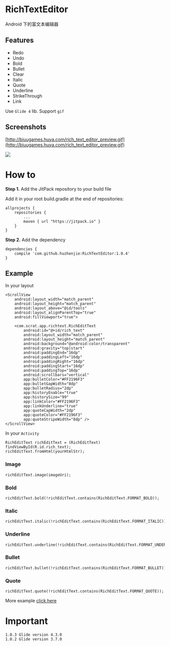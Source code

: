 # RichTextEditor

Android 下的富文本编辑器

## Features

* Redo
* Undo
* Bold
* Bullet
* Clear
* Italic
* Quote
* Underline
* StrikeThrough
* Link

Use `Glide 4` lib. Support `gif`

## Screenshots

[http://biuugames.huya.com/rich_text_editor_preview.gif](http://biuugames.huya.com/rich_text_editor_preview.gif)

![](https://raw.githubusercontent.com/huzhenjie/RichTextEditor/master/images/preview.gif)

# How to

**Step 1.** Add the JitPack repository to your build file

Add it in your root build.gradle at the end of repositories:

```
allprojects {
	repositories {
		...
		maven { url "https://jitpack.io" }
	}
}
```

**Step 2.** Add the dependency

```
dependencies {
    compile 'com.github.huzhenjie:RichTextEditor:1.0.4'
}
```

## Example

In your layout

```
<ScrollView
    android:layout_width="match_parent"
    android:layout_height="match_parent"
    android:layout_above="@id/tools"
    android:layout_alignParentTop="true"
    android:fillViewport="true">

    <com.scrat.app.richtext.RichEditText
        android:id="@+id/rich_text"
        android:layout_width="match_parent"
        android:layout_height="match_parent"
        android:background="@android:color/transparent"
        android:gravity="top|start"
        android:paddingEnd="16dp"
        android:paddingLeft="16dp"
        android:paddingRight="16dp"
        android:paddingStart="16dp"
        android:paddingTop="16dp"
        android:scrollbars="vertical"
        app:bulletColor="#FF2196F3"
        app:bulletGapWidth="8dp"
        app:bulletRadius="2dp"
        app:historyEnable="true"
        app:historySize="99"
        app:linkColor="#FF2196F3"
        app:linkUnderline="true"
        app:quoteCapWidth="2dp"
        app:quoteColor="#FF2196F3"
        app:quoteStripeWidth="8dp" />
</ScrollView>
```

In your `Activity`

```
RichEditText richEditText = (RichEditText) findViewById(R.id.rich_text);
richEditText.fromHtml(yourHtmlStr);
```

### Image

```
richEditText.image(imageUri);
```

### Bold

```
richEditText.bold(!richEditText.contains(RichEditText.FORMAT_BOLD));
```

### Italic

```
richEditText.italic(!richEditText.contains(RichEditText.FORMAT_ITALIC));
```

### Underline

```
richEditText.underline(!richEditText.contains(RichEditText.FORMAT_UNDERLINED));
```

### Bullet

```
richEditText.bullet(!richEditText.contains(RichEditText.FORMAT_BULLET));
```

### Quote

```
richEditText.quote(!richEditText.contains(RichEditText.FORMAT_QUOTE));
```

More example [click here](https://github.com/huzhenjie/RichTextEditor/blob/master/app/src/main/java/com/scrat/app/richtexteditor/MainActivity.java)


# Important

```
1.0.3 Glide version 4.3.0
1.0.2 Glide version 3.7.0
```
